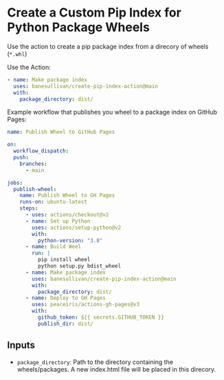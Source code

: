 # Create a Custom Pip Index for Python Package Wheels

Use the action to create a pip package index from a direcory of wheels (`*.whl`)

Use the Action:

```yml
- name: Make package index
  uses: banesullivan/create-pip-index-action@main
  with:
    package_directory: dist/
```

Example workflow that publishes you wheel to a package index on GitHub Pages:

```yml
name: Publish Wheel to GitHub Pages

on:
  workflow_dispatch:
  push:
    branches:
      - main

jobs:
  publish-wheel:
    name: Publish Wheel to GH Pages
    runs-on: ubuntu-latest
    steps:
      - uses: actions/checkout@v2
      - name: Set up Python
        uses: actions/setup-python@v2
        with:
          python-version: "3.8"
      - name: Build Weel
        run: |
          pip install wheel
          python setup.py bdist_wheel
      - name: Make package index
        uses: banesullivan/create-pip-index-action@main
        with:
          package_directory: dist/
      - name: Deploy to GH Pages
        uses: peaceiris/actions-gh-pages@v3
        with:
          github_token: ${{ secrets.GITHUB_TOKEN }}
          publish_dir: dist/
```

## Inputs

- `package_directory`: Path to the directory containing the wheels/packages. A new index.html file will be placed in this direcory.
